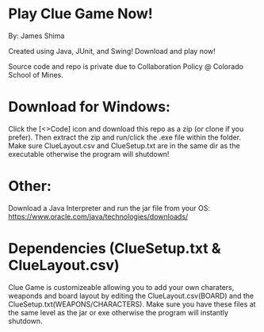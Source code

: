 # Play Clue Game Now!
By: James Shima

Created using Java, JUnit, and Swing!
Download and play now! 

Source code and repo is private due to Collaboration Policy @ Colorado School of Mines. 


# Download for Windows:
Click the [<>Code] icon and download this repo as a zip (or clone if you prefer).
Then extract the zip and run/click the .exe file within the folder. 
Make sure ClueLayout.csv and ClueSetup.txt are in the same dir
as the executable otherwise the program will shutdown!

# Other:
Download a Java Interpreter and run the jar file from your OS: 
https://www.oracle.com/java/technologies/downloads/

# Dependencies (ClueSetup.txt & ClueLayout.csv)
Clue Game is customizeable allowing you to add your own charaters, weaponds and board layout by editing the ClueLayout.csv(BOARD)
and the ClueSetup.txt(WEAPONS/CHARACTERS). Make sure you have these files at the same level as the jar or exe otherwise
the program will instantly shutdown.
